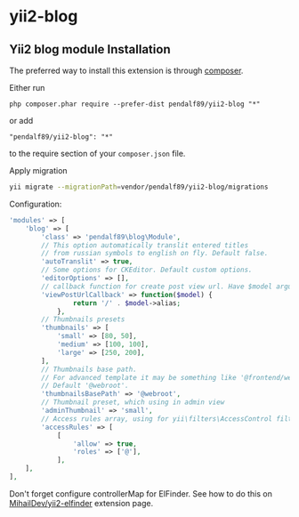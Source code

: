 yii2-blog
=========

Yii2 blog module
Installation
------------

The preferred way to install this extension is through [composer](http://getcomposer.org/download/).

Either run

```
php composer.phar require --prefer-dist pendalf89/yii2-blog "*"
```

or add

```
"pendalf89/yii2-blog": "*"
```

to the require section of your `composer.json` file.

Apply migration
```sh
yii migrate --migrationPath=vendor/pendalf89/yii2-blog/migrations
```

Configuration:

```php
'modules' => [
    'blog' => [
        'class' => 'pendalf89\blog\Module',
        // This option automatically translit entered titles 
        // from russian symbols to english on fly. Default false.
        'autoTranslit' => true, 
        // Some options for CKEditor. Default custom options.
        'editorOptions' => [],
        // callback function for create post view url. Have $model argument.
        'viewPostUrlCallback' => function($model) {
                return '/' . $model->alias;
            },
        // Thumbnails presets
        'thumbnails' => [
            'small' => [80, 50],
            'medium' => [100, 100],
            'large' => [250, 200],
        ],
        // Thumbnails base path.
        // For advanced template it may be something like '@frontend/web'
        // Default '@webroot'.
        'thumbnailsBasePath' => '@webroot',
        // Thumbnail preset, which using in admin view
        'adminThumbnail' => 'small',
        // Access rules array, using for yii\filters\AccessControl filter.
        'accessRules' => [
            [
                'allow' => true,
                'roles' => ['@'],
            ],
    ],
],
```

Don't forget configure controllerMap for ElFinder. See how to do this on [MihailDev/yii2-elfinder](https://github.com/MihailDev/yii2-elfinder) extension page.
